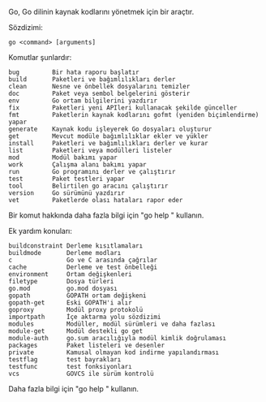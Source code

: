 Go, Go dilinin kaynak kodlarını yönetmek için bir araçtır.

Sözdizimi:

	go <command> [arguments]

Komutlar şunlardır:

	bug         Bir hata raporu başlatır
	build       Paketleri ve bağımlılıkları derler
	clean       Nesne ve önbellek dosyalarını temizler
	doc         Paket veya sembol belgelerini gösterir
	env         Go ortam bilgilerini yazdırır
	fix         Paketleri yeni APIleri kullanacak şekilde günceller
	fmt         Paketlerin kaynak kodlarını gofmt (yeniden biçimlendirme) yapar
	generate    Kaynak kodu işleyerek Go dosyaları oluşturur
	get         Mevcut modüle bağımlılıklar ekler ve yükler
	install     Paketleri ve bağımlılıkları derler ve kurar
	list        Paketleri veya modülleri listeler
	mod         Modül bakımı yapar
	work        Çalışma alanı bakımı yapar
	run         Go programını derler ve çalıştırır
	test        Paket testleri yapar
	tool        Belirtilen go aracını çalıştırır
	version     Go sürümünü yazdırır
	vet         Paketlerde olası hataları rapor eder

Bir komut hakkında daha fazla bilgi için "go help <command>" kullanın.

Ek yardım konuları:

	buildconstraint Derleme kısıtlamaları
	buildmode       Derleme modları
	c               Go ve C arasında çağrılar
	cache           Derleme ve test önbelleği
	environment     Ortam değişkenleri
	filetype        Dosya türleri
	go.mod          go.mod dosyası
	gopath          GOPATH ortam değişkeni
	gopath-get      Eski GOPATH'i alır
	goproxy         Modül proxy protokolü
	importpath      İçe aktarma yolu sözdizimi
	modules         Modüller, modül sürümleri ve daha fazlası
	module-get      Modül destekli go get
	module-auth     go.sum aracılığıyla modül kimlik doğrulaması
	packages        Paket listeleri ve desenler
	private         Kamusal olmayan kod indirme yapılandırması
	testflag        test bayrakları
	testfunc        test fonksiyonları
	vcs             GOVCS ile sürüm kontrolü

Daha fazla bilgi için "go help <topic>" kullanın.
